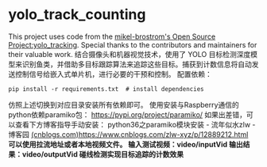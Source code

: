 # yolo_track_counting
This project uses code from the [mikel-brostrom's Open Source Project:yolo_tracking](https://github.com/mikel-brostrom/yolo_tracking).
Special thanks to the contributors and maintainers for their valuable work.
结合摄像头和机器视觉技术，使用了 YOLO  目标检测深度模型来识别鱼类，并借助多目标跟踪算法来追踪这些目标。捕获到计数信息将自动发送控制信号给嵌入式单片机，进行必要的干预和控制。
配置依赖：  
 ```
pip install -r requirements.txt  # install dependencies
```
仿照上述切换到对应目录安装所有依赖即可。
使用安装与Raspberry通信的python依赖paramiko包：
https://pypi.org/project/paramiko/
如果出差错，可以查看下方博客指导手动安装：
python36之paramiko模块安装 - 流年似水zlw - 博客园 [(cnblogs.com)](https://www.cnblogs.com/zlw-xyz/p/12889212.html)https://www.cnblogs.com/zlw-xyz/p/12889212.html  
**可以使用拉流地址或者本地视频文件。
输入测试视频：video/inputVid
输出结果：video/outputVid
碰线检测实现目标追踪的计数效果**
